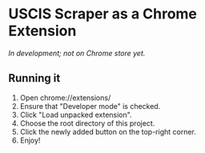 # USCIS Scraper as a Chrome Extension
*In development; not on Chrome store yet.*

## Running it
1. Open chrome://extensions/
2. Ensure that "Developer mode" is checked.
3. Click "Load unpacked extension".
4. Choose the root directory of this project.
5. Click the newly added button on the top-right corner.
6. Enjoy!